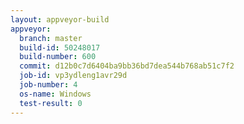 ```yaml
---
layout: appveyor-build
appveyor:
  branch: master
  build-id: 50248017
  build-number: 600
  commit: d12b0c7d6404ba9bb36bd7dea544b768ab51c7f2
  job-id: vp3ydleng1avr29d
  job-number: 4
  os-name: Windows
  test-result: 0
---
```

